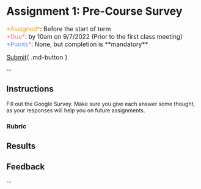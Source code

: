 # Assignment 1: Pre-Course Survey
<font size="3">
<span style="color:goldenrod">*Assigned*</span>: Before the start of term <br>
<span style="color:lightcoral;">*Due*</span>: by 10am on 9/7/2022 (Prior to the first class meeting) <br>
<span style="color:cornflowerblue;">*Points*</span>: None, but completion is **mandatory**

[Submit](#){ .md-button }
</font>

--
## Instructions
Fill out the Google Survey. Make sure you give each answer some thought, as your responses will help you on future assignments. 

### Rubric

## Results



## Feedback

--